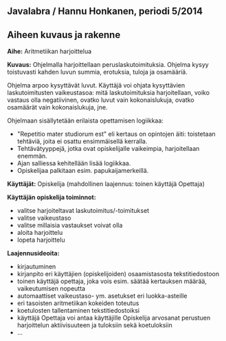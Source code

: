 ﻿## Javalabra / Hannu Honkanen, periodi 5/2014

## Aiheen kuvaus ja rakenne
**Aihe:** Aritmetiikan harjoittelua

**Kuvaus:**
Ohjelmalla harjoittellaan peruslaskutoimituksia. Ohjelma kysyy toistuvasti kahden luvun summia, erotuksia, tuloja ja osamääriä. 

Ohjelma arpoo kysyttävät luvut. Käyttäjä voi ohjata kysyttävien laskutoimitusten vaikeustasoa: mitä laskutoimituksia harjoitellaan, voiko vastaus olla negatiivinen, ovatko luvut vain kokonaislukuja, ovatko osamäärät vain kokonaislukuja, jne. 

Ohjelmaan sisällytetään erilaista opettamisen logiikkaa:
- "Repetitio mater studiorum est" eli kertaus on opintojen äiti: toistetaan tehtäviä, joita ei osattu ensimmäisellä kerralla.
- Tehtävätyyppejä, jotka ovat opiskelijalle vaikeimpia, harjoitellaan enemmän.
- Ajan salliessa kehitellään lisää logiikkaa.
- Opiskelijaa palkitaan esim. papukaijamerkeillä.

**Käyttäjät:** Opiskelija (mahdollinen laajennus: toinen käyttäjä Opettaja)


**Käyttäjän opiskelija toiminnot:**
- valitse harjoiteltavat laskutoimitus/-toimitukset
- valitse vaikeustaso
- valitse millaisia vastaukset voivat olla
- aloita harjoittelu
- lopeta harjoittelu

**Laajennusideoita:**
- kirjautuminen
- kirjanpito eri käyttäjien (opiskelijoiden) osaamistasosta tekstitiedostoon
- toinen käyttäjä opettaja, joka vois esim. säätää kertauksen määrää, vaikeutumisen nopeutta
- automaattiset vaikeustaso- ym. asetukset eri luokka-asteille
- eri tasoisten aritmetiikan kokeiden toteutus
- koetulosten tallentaminen tekstitiedostoiksi
- käyttäjä Opettaja voi antaa käyttäjille Opiskelija arvosanat perustuen harjoittelun aktiivisuuteen ja tuloksiin sekä koetuloksiin
- ...
